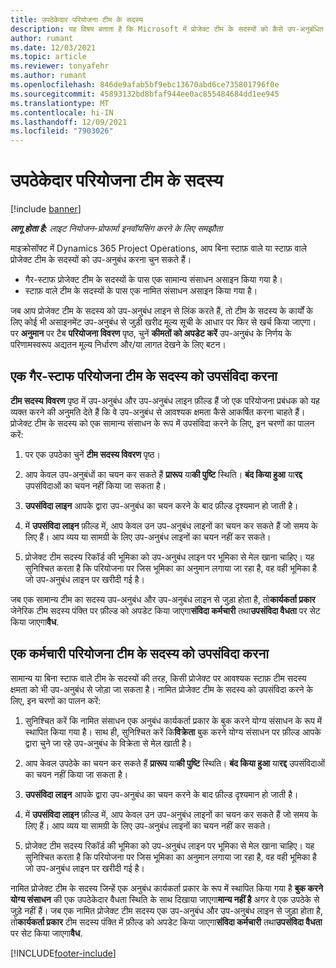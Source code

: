 ```yaml
---
title: उपठेकेदार परियोजना टीम के सदस्य
description: यह विषय बताता है कि Microsoft में प्रोजेक्ट टीम के सदस्यों को कैसे उप-अनुबंधित किया जाए।Dynamics 365 Project Operations
author: rumant
ms.date: 12/03/2021
ms.topic: article
ms.reviewer: tonyafehr
ms.author: rumant
ms.openlocfilehash: 846de9afab5bf9ebc13670abd6ce735801796f0e
ms.sourcegitcommit: 45893132bd8bfaf944ee0ac855484684dd1ee945
ms.translationtype: MT
ms.contentlocale: hi-IN
ms.lasthandoff: 12/09/2021
ms.locfileid: "7903026"
---
```

# <a name="subcontracting-project-team-members"></a>उपठेकेदार परियोजना टीम के सदस्य

[!include [banner](../../includes/dataverse-preview.md)]

_**लागू होता है:** लाइट नियोजन-प्रोफार्मा इनवॉयसिंग करने के लिए समझौता_

माइक्रोसॉफ्ट में Dynamics 365 Project Operations, आप बिना स्टाफ़ वाले या स्टाफ़ वाले प्रोजेक्ट टीम के सदस्यों को उप-अनुबंध करना चुन सकते हैं।

- गैर-स्टाफ प्रोजेक्ट टीम के सदस्यों के पास एक सामान्य संसाधन असाइन किया गया है।
- स्टाफ़ वाले टीम के सदस्यों के पास एक नामित संसाधन असाइन किया गया है।

जब आप प्रोजेक्ट टीम के सदस्य को उप-अनुबंध लाइन से लिंक करते हैं, तो टीम के सदस्य के कार्यों के लिए कोई भी असाइनमेंट उप-अनुबंध से जुड़ी खरीद मूल्य सूची के आधार पर फिर से खर्च किया जाएगा।  पर **अनुमान** पर टैब **परियोजना विवरण** पृष्ठ, चुनें **कीमतों को अपडेट करें** उप-अनुबंध के निर्णय के परिणामस्वरूप अद्यतन मूल्य निर्धारण और/या लागत देखने के लिए बटन। 

## <a name="subcontracting-an-unstaffed-project-team-member"></a>एक गैर-स्टाफ परियोजना टीम के सदस्य को उपसंविदा करना
**टीम सदस्य विवरण** पृष्ठ में उप-अनुबंध और उप-अनुबंध लाइन फ़ील्ड हैं जो एक परियोजना प्रबंधक को यह व्यक्त करने की अनुमति देते हैं कि वे उप-अनुबंध से आवश्यक क्षमता कैसे आकर्षित करना चाहते हैं। प्रोजेक्ट टीम के सदस्य को एक सामान्य संसाधन के रूप में उपसंविदा करने के लिए, इन चरणों का पालन करें:

1.  पर एक उपठेका चुनें **टीम सदस्य विवरण** पृष्ठ।

2.  आप केवल उप-अनुबंधों का चयन कर सकते हैं **प्रारूप** या**की पुष्टि** स्थिति। **बंद किया हुआ** या**रद्द** उपसंविदाओं का चयन नहीं किया जा सकता है। 

3.  **उपसंविदा लाइन** आपके द्वारा उप-अनुबंध का चयन करने के बाद फ़ील्ड दृश्यमान हो जाती है।

4.  में **उपसंविदा लाइन** फ़ील्ड में, आप केवल उन उप-अनुबंध लाइनों का चयन कर सकते हैं जो समय के लिए हैं। आप व्यय या सामग्री के लिए उप-अनुबंध लाइनों का चयन नहीं कर सकते।

5.  प्रोजेक्ट टीम सदस्य रिकॉर्ड की भूमिका को उप-अनुबंध लाइन पर भूमिका से मेल खाना चाहिए। यह सुनिश्चित करता है कि परियोजना पर जिस भूमिका का अनुमान लगाया जा रहा है, वह वही भूमिका है जो उप-अनुबंध लाइन पर खरीदी गई है। 

जब एक सामान्य टीम का सदस्य उप-अनुबंध और उप-अनुबंध लाइन से जुड़ा होता है, तो**कार्यकर्ता प्रकार** जेनेरिक टीम सदस्य पंक्ति पर फ़ील्ड को अपडेट किया जाएगा**संविदा कर्मचारी** तथा**उपसंविदा वैधता** पर सेट किया जाएगा**वैध**.

## <a name="subcontracting-a-staffed-project-team-member"></a>एक कर्मचारी परियोजना टीम के सदस्य को उपसंविदा करना
सामान्य या बिना स्टाफ वाले टीम के सदस्यों की तरह, किसी प्रोजेक्ट पर आवश्यक स्टाफ़ टीम सदस्य क्षमता को भी उप-अनुबंध से जोड़ा जा सकता है। नामित प्रोजेक्ट टीम के सदस्य को उपसंविदा करने के लिए, इन चरणों का पालन करें:

1.  सुनिश्चित करें कि नामित संसाधन एक अनुबंध कार्यकर्ता प्रकार के बुक करने योग्य संसाधन के रूप में स्थापित किया गया है। साथ ही, सुनिश्चित करें कि**विक्रेता** बुक करने योग्य संसाधन पर फ़ील्ड आपके द्वारा चुने जा रहे उप-अनुबंध के विक्रेता से मेल खाती है। 

2.  आप केवल उपठेके का चयन कर सकते हैं **प्रारूप** या**की पुष्टि** स्थिति। **बंद किया हुआ** या**रद्द** उपसंविदाओं का चयन नहीं किया जा सकता है। 

3.  **उपसंविदा लाइन** आपके द्वारा उप-अनुबंध का चयन करने के बाद फ़ील्ड दृश्यमान हो जाती है।

4.  में **उपसंविदा लाइन** फ़ील्ड में, आप केवल उन उप-अनुबंध लाइनों का चयन कर सकते हैं जो समय के लिए हैं। आप व्यय या सामग्री के लिए उप-अनुबंध लाइनों का चयन नहीं कर सकते।

5.  प्रोजेक्ट टीम सदस्य रिकॉर्ड की भूमिका को उप-अनुबंध लाइन पर भूमिका से मेल खाना चाहिए। यह सुनिश्चित करता है कि परियोजना पर जिस भूमिका का अनुमान लगाया जा रहा है, वह वही भूमिका है जो उप-अनुबंध लाइन पर खरीदी गई है। 

नामित प्रोजेक्ट टीम के सदस्य जिन्हें एक अनुबंध कार्यकर्ता प्रकार के रूप में स्थापित किया गया है **बुक करने योग्य संसाधन** की एक उपठेकेदार वैधता स्थिति के साथ दिखाया जाएगा**मान्य नहीं है** अगर वे एक उपठेके से जुड़े नहीं हैं। जब एक नामित प्रोजेक्ट टीम सदस्य एक उप-अनुबंध और उप-अनुबंध लाइन से जुड़ा होता है, तो**कार्यकर्ता प्रकार** टीम सदस्य पंक्ति में फ़ील्ड को अपडेट किया जाएगा**संविदा कर्मचारी** तथा**उपसंविदा वैधता** पर सेट किया जाएगा**वैध**.

[!INCLUDE[footer-include](../../includes/footer-banner.md)]
